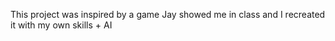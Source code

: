 This project was inspired by a game Jay showed me in class and I recreated it with my own skills + AI
